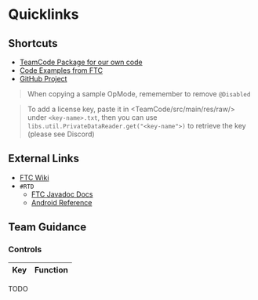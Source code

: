 # Quicklinks
## Shortcuts
- [TeamCode Package for our own code](TeamCode/src/main/java/org/firstinspires/ftc/teamcode)
- [Code Examples from FTC](FtcRobotController/src/main/java/org/firstinspires/ftc/robotcontroller/external/samples)
- [GitHub Project](https://github.com/WebCoder49/FTC-2021/projects/1)
> When copying a sample OpMode, rememember to remove `@Disabled`

> To add a license key, paste it in <TeamCode/src/main/res/raw/> under `<key-name>.txt`, then you can use `libs.util.PrivateDataReader.get("<key-name">)` to retrieve the key (please see Discord)

## External Links
- [FTC Wiki](https://github.com/FIRST-Tech-Challenge/FtcRobotController/wiki)
- `#RTD`
  - [FTC Javadoc Docs](https://javadoc.io/doc/org.firstinspires.ftc)
  - [Android Reference](https://developer.android.com/reference)

## Team Guidance
### Controls
Key | Function
---|---

TODO